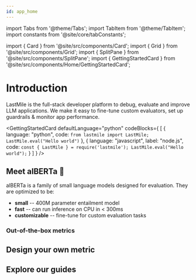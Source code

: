 ```yaml
---
id: app_home
---
```


import Tabs from '@theme/Tabs';
import TabItem from '@theme/TabItem';
import constants from '@site/core/tabConstants';

import { Card } from '@site/src/components/Card';
import { Grid } from '@site/src/components/Grid';
import { SplitPane } from '@site/src/components/SplitPane';
import { GettingStartedCard } from '@site/src/components/Home/GettingStartedCard';

# Introduction

LastMile is the full-stack developer platform to debug, evaluate and improve LLM applications. We make it easy to fine-tune custom evaluators, set up guardrails & monitor app performance.

<GettingStartedCard
defaultLanguage="python"
codeBlocks={
[
{
language: "python",
code: `from lastmile import LastMile;
LastMile.eval("Hello world")`
},
{
language: "javascript",
label: "node.js",
code: `const { LastMile } = require('lastmile');
LastMile.eval("Hello world");`
}
]
}
/>

## Meet alBERTa 🍁

alBERTa is a family of small language models designed for evaluation. They are optimized to be:

- **small** -- 400M parameter entailment model
- **fast** -- can run inference on CPU in < 300ms
- **customizable** -- fine-tune for custom evaluation tasks

<Grid className="alberta-grid">
  <Card
    href="/alberta"
    title="alBERTa-512 🍁"
    description="2048 token context, specialized for evaluation tasks (like faithfulness), and gives a numeric 0->1 score."
    backgroundColor="#F5F5F5"
    className="custom-card model-512"
  />
  <Card
    href="/alberta"
    title="alBERTa-LC-8k 🍁"
    description="Long-context window variant that can scale to 128k+ tokens using a scaled dot-product attention layer"
    backgroundColor="#F5F5F5"
    className="custom-card model-8k"
  />
</Grid>

### Out-of-the-box metrics

<!-- Batteries-included evaluation metrics covering common AI application types, such as RAG and multi-agent compound AI systems. -->

<Grid className="custom-grid">
  <Card
    href="/metrics"
    title="Faithfulness"
    description="Measures how adherent or faithful an LLM response is to the provided context. Often used for hallucination detection."
    backgroundColor="#F1F1F1"
    className="custom-card faithfulness"
  />
  <Card
    href="/metrics"
    title="Semantic Similarity"
    description="Measures semantic similarity between two strings. Often used for context relevance, or input/output relevance, or similarity between a response and ground truth."
    backgroundColor="#F1F1F1"
    className="custom-card similarity"
  />
  <Card
    href="/metrics"
    title="Summarization Quality"
    description="Quantify the quality of a summarization response."
    backgroundColor="#F1F1F1"
    className="custom-card summarization"
  />
  <Card
    href="/metrics"
    title="Toxicity"
    description="Quantify the toxicity level in an LLM response."
    backgroundColor="#F1F1F1"
    className="custom-card toxicity"
  />
  <Card
    href="/metrics"
    title="More"
    description="Explore other metrics available in AutoEval, or keep reading to design your own metric."
    backgroundColor="#F7F7F7"
    className="custom-card"
  />
</Grid>

## Design your own metric

<!-- Use the fine-tuning service to design your own evaluators that represent custom criteria for your app quality. -->

<Grid className="custom-grid">
  <Card
    href="/datasets"
    title="Create Datasets"
    description="Upload and manage application data for running and training evals, and generate synthetic labels."
    backgroundColor="#FBF6F7"
    className="custom-card"
  />
  <!-- <Card
    href="/llm_judge"
    title="LLM Judge"
    description="Generate high-quality labels for your data using a mixture of LLM Judge with human-in-the-loop"
    backgroundColor="#F2F9FF"
    className="custom-card"
  /> -->
  <Card
    href="/fine_tune"
    title="Fine-tune Models"
    description="Use the AutoEval fine-tuning service to develop custom metrics for your application."
    backgroundColor="#EFFFF4"
    className="custom-card"
  />
  <Card
    href="/serve"
    title="Run Evals"
    description="Compute metrics by running high-performance inference on a prebuilt or fine-tuned model."
    backgroundColor="#F7EFFF"
    className="custom-card"
  />
</Grid>

## Explore our guides

<Grid className="guides-grid">
  <Card
    href="/retrieval_systems"
    title="Retrieval systems"
    description="Evaluate a RAG application for hallucination, relevance and a custom brand tone metric."
    className="custom-card"
  />
  <Card
    href="/multi_agent"
    title="Multi-agent applications"
    description="Evaluate end-to-end and intermediate step metrics for a compound AI system."
    className="custom-card"
  />
  <Card
    href="/realtime_guardrails"
    title="Real-time guardrails"
    description="Use alBERTa 🍁 model inference for real-time use-cases, like guardrails."
    className="custom-card"
  />
</Grid>
